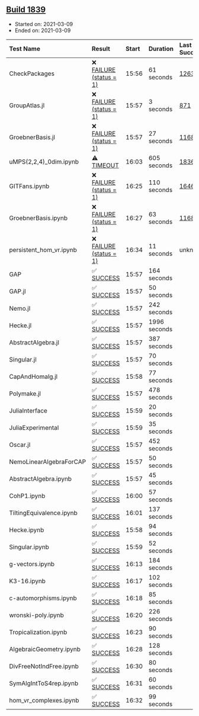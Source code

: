 ## [Build 1839](https://oscarci.mathematik.uni-kl.de/job/oscar-stable/1839/)

* Started on: 2021-03-09
* Ended on: 2021-03-09

| Test Name    | Result | Start | Duration | Last Success | First Failure |
|:-------------|:-------|:------|:---------|:-------------|:--------------|
| CheckPackages | ❌ [FAILURE (status = 1)](https://oscarci.mathematik.uni-kl.de/job/oscar-stable/1839/artifact/logs/build-1839/CheckPackages.log) | 15:56 | 61 seconds | [1263](https://oscarci.mathematik.uni-kl.de/job/oscar-stable/1263/) | [1264](https://oscarci.mathematik.uni-kl.de/job/oscar-stable/1264/) |
| GroupAtlas.jl | ❌ [FAILURE (status = 1)](https://oscarci.mathematik.uni-kl.de/job/oscar-stable/1839/artifact/logs/build-1839/GroupAtlas.jl.log) | 15:57 | 3 seconds | [871](https://oscarci.mathematik.uni-kl.de/job/oscar-stable/871/) | [872](https://oscarci.mathematik.uni-kl.de/job/oscar-stable/872/) |
| GroebnerBasis.jl | ❌ [FAILURE (status = 1)](https://oscarci.mathematik.uni-kl.de/job/oscar-stable/1839/artifact/logs/build-1839/GroebnerBasis.jl.log) | 15:57 | 27 seconds | [1168](https://oscarci.mathematik.uni-kl.de/job/oscar-stable/1168/) | [1169](https://oscarci.mathematik.uni-kl.de/job/oscar-stable/1169/) |
| uMPS(2,2,4)_0dim.ipynb | ⚠ [TIMEOUT](https://oscarci.mathematik.uni-kl.de/job/oscar-stable/1839/artifact/logs/build-1839/uMPS-2-2-4-_0dim.ipynb.log) | 16:03 | 605 seconds | [1836](https://oscarci.mathematik.uni-kl.de/job/oscar-stable/1836/) | [1837](https://oscarci.mathematik.uni-kl.de/job/oscar-stable/1837/) |
| GITFans.ipynb | ❌ [FAILURE (status = 1)](https://oscarci.mathematik.uni-kl.de/job/oscar-stable/1839/artifact/logs/build-1839/GITFans.ipynb.log) | 16:25 | 110 seconds | [1646](https://oscarci.mathematik.uni-kl.de/job/oscar-stable/1646/) | [1647](https://oscarci.mathematik.uni-kl.de/job/oscar-stable/1647/) |
| GroebnerBasis.ipynb | ❌ [FAILURE (status = 1)](https://oscarci.mathematik.uni-kl.de/job/oscar-stable/1839/artifact/logs/build-1839/GroebnerBasis.ipynb.log) | 16:27 | 63 seconds | [1168](https://oscarci.mathematik.uni-kl.de/job/oscar-stable/1168/) | [1169](https://oscarci.mathematik.uni-kl.de/job/oscar-stable/1169/) |
| persistent_hom_vr.ipynb | ❌ [FAILURE (status = 1)](https://oscarci.mathematik.uni-kl.de/job/oscar-stable/1839/artifact/logs/build-1839/persistent_hom_vr.ipynb.log) | 16:34 | 11 seconds | unknown | unknown |
| GAP | ✅ [SUCCESS](https://oscarci.mathematik.uni-kl.de/job/oscar-stable/1839/artifact/logs/build-1839/GAP.log) | 15:57 | 164 seconds |  |  |
| GAP.jl | ✅ [SUCCESS](https://oscarci.mathematik.uni-kl.de/job/oscar-stable/1839/artifact/logs/build-1839/GAP.jl.log) | 15:57 | 50 seconds |  |  |
| Nemo.jl | ✅ [SUCCESS](https://oscarci.mathematik.uni-kl.de/job/oscar-stable/1839/artifact/logs/build-1839/Nemo.jl.log) | 15:57 | 242 seconds |  |  |
| Hecke.jl | ✅ [SUCCESS](https://oscarci.mathematik.uni-kl.de/job/oscar-stable/1839/artifact/logs/build-1839/Hecke.jl.log) | 15:57 | 1996 seconds |  |  |
| AbstractAlgebra.jl | ✅ [SUCCESS](https://oscarci.mathematik.uni-kl.de/job/oscar-stable/1839/artifact/logs/build-1839/AbstractAlgebra.jl.log) | 15:57 | 387 seconds |  |  |
| Singular.jl | ✅ [SUCCESS](https://oscarci.mathematik.uni-kl.de/job/oscar-stable/1839/artifact/logs/build-1839/Singular.jl.log) | 15:57 | 70 seconds |  |  |
| CapAndHomalg.jl | ✅ [SUCCESS](https://oscarci.mathematik.uni-kl.de/job/oscar-stable/1839/artifact/logs/build-1839/CapAndHomalg.jl.log) | 15:58 | 77 seconds |  |  |
| Polymake.jl | ✅ [SUCCESS](https://oscarci.mathematik.uni-kl.de/job/oscar-stable/1839/artifact/logs/build-1839/Polymake.jl.log) | 15:57 | 478 seconds |  |  |
| JuliaInterface | ✅ [SUCCESS](https://oscarci.mathematik.uni-kl.de/job/oscar-stable/1839/artifact/logs/build-1839/JuliaInterface.log) | 15:59 | 20 seconds |  |  |
| JuliaExperimental | ✅ [SUCCESS](https://oscarci.mathematik.uni-kl.de/job/oscar-stable/1839/artifact/logs/build-1839/JuliaExperimental.log) | 15:59 | 35 seconds |  |  |
| Oscar.jl | ✅ [SUCCESS](https://oscarci.mathematik.uni-kl.de/job/oscar-stable/1839/artifact/logs/build-1839/Oscar.jl.log) | 15:57 | 452 seconds |  |  |
| NemoLinearAlgebraForCAP | ✅ [SUCCESS](https://oscarci.mathematik.uni-kl.de/job/oscar-stable/1839/artifact/logs/build-1839/NemoLinearAlgebraForCAP.log) | 15:57 | 50 seconds |  |  |
| AbstractAlgebra.ipynb | ✅ [SUCCESS](https://oscarci.mathematik.uni-kl.de/job/oscar-stable/1839/artifact/logs/build-1839/AbstractAlgebra.ipynb.log) | 15:57 | 45 seconds |  |  |
| CohP1.ipynb | ✅ [SUCCESS](https://oscarci.mathematik.uni-kl.de/job/oscar-stable/1839/artifact/logs/build-1839/CohP1.ipynb.log) | 16:00 | 57 seconds |  |  |
| TiltingEquivalence.ipynb | ✅ [SUCCESS](https://oscarci.mathematik.uni-kl.de/job/oscar-stable/1839/artifact/logs/build-1839/TiltingEquivalence.ipynb.log) | 16:01 | 137 seconds |  |  |
| Hecke.ipynb | ✅ [SUCCESS](https://oscarci.mathematik.uni-kl.de/job/oscar-stable/1839/artifact/logs/build-1839/Hecke.ipynb.log) | 15:58 | 94 seconds |  |  |
| Singular.ipynb | ✅ [SUCCESS](https://oscarci.mathematik.uni-kl.de/job/oscar-stable/1839/artifact/logs/build-1839/Singular.ipynb.log) | 15:59 | 52 seconds |  |  |
| g-vectors.ipynb | ✅ [SUCCESS](https://oscarci.mathematik.uni-kl.de/job/oscar-stable/1839/artifact/logs/build-1839/g-vectors.ipynb.log) | 16:13 | 184 seconds |  |  |
| K3-16.ipynb | ✅ [SUCCESS](https://oscarci.mathematik.uni-kl.de/job/oscar-stable/1839/artifact/logs/build-1839/K3-16.ipynb.log) | 16:17 | 102 seconds |  |  |
| c-automorphisms.ipynb | ✅ [SUCCESS](https://oscarci.mathematik.uni-kl.de/job/oscar-stable/1839/artifact/logs/build-1839/c-automorphisms.ipynb.log) | 16:18 | 85 seconds |  |  |
| wronski-poly.ipynb | ✅ [SUCCESS](https://oscarci.mathematik.uni-kl.de/job/oscar-stable/1839/artifact/logs/build-1839/wronski-poly.ipynb.log) | 16:20 | 226 seconds |  |  |
| Tropicalization.ipynb | ✅ [SUCCESS](https://oscarci.mathematik.uni-kl.de/job/oscar-stable/1839/artifact/logs/build-1839/Tropicalization.ipynb.log) | 16:23 | 90 seconds |  |  |
| AlgebraicGeometry.ipynb | ✅ [SUCCESS](https://oscarci.mathematik.uni-kl.de/job/oscar-stable/1839/artifact/logs/build-1839/AlgebraicGeometry.ipynb.log) | 16:28 | 128 seconds |  |  |
| DivFreeNotIndFree.ipynb | ✅ [SUCCESS](https://oscarci.mathematik.uni-kl.de/job/oscar-stable/1839/artifact/logs/build-1839/DivFreeNotIndFree.ipynb.log) | 16:30 | 80 seconds |  |  |
| SymAlgIntToS4rep.ipynb | ✅ [SUCCESS](https://oscarci.mathematik.uni-kl.de/job/oscar-stable/1839/artifact/logs/build-1839/SymAlgIntToS4rep.ipynb.log) | 16:31 | 60 seconds |  |  |
| hom_vr_complexes.ipynb | ✅ [SUCCESS](https://oscarci.mathematik.uni-kl.de/job/oscar-stable/1839/artifact/logs/build-1839/hom_vr_complexes.ipynb.log) | 16:32 | 99 seconds |  |  |
